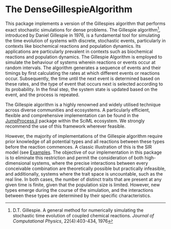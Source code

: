 # The DenseGillespieAlgorithm

This package implements a version of the Gillespies algorithm that performs exact stochastic simulations for dense problems.
The Gillespie algorithm[^Gillespie76], introduced by Daniel Gillespie in 1976, is a fundamental tool for simulating the time evolution of systems with discrete, stochastic events, particularly in contexts like biochemical reactions and population dynamics. Its applications are particularly prevalent in contexts such as biochemical reactions and population dynamics. The Gillespie Algorithm is employed to simulate the behaviour of systems wherein reactions or events occur at random intervals. The algorithm generates a sequence of events and their timings by first calculating the rates at which different events or reactions occur. Subsequently, the time until the next event is determined based on these rates, and the type of event that occurs next is selected according to its probability. In the final step, the system state is updated based on the event, and the process is repeated.

[^Gillespie76]: D.T. Gillespie. A general method for numerically simulating the stochastic time evolution of coupled chemical reactions. _Journal of Computational Physics_, 22(4):403-434, 1976

The Gillespie algorithm is a highly renowned and widely utilised technique across diverse communities and ecosystems. A particularly efficient, flexible and comprehensive implementation can be found in the [JumpProcess.jl](https://docs.sciml.ai/JumpProcesses/stable/) package within the SciML ecosystem. We strongly recommend the use of this framework wherever feasible. 

However, the majority of implementations of the Gillespie algorithm require prior knowledge of all potential types and all reactions between these types before the reaction commences. A classic illustration of this is the SIR model (see [Examples](@ref).
The objective of our implementation in this package is to eliminate this restriction and permit the consideration of both high-dimensional systems, where the precise interactions between every conceivable combination are theoretically possible but practically infeasible, and additionally, systems where the trait space is uncountable, such as the real line. In both cases, the number of distinct traits that are present at any given time is finite, given that the population size is limited. However, new types emerge during the course of the simulation, and the interactions between these types are determined by their specific characteristics. 

